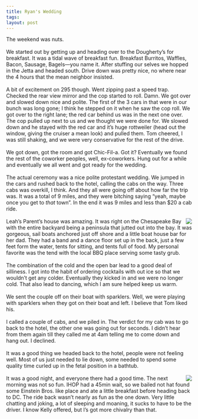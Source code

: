 ```yaml
---
title: Ryan's Wedding
tags: 
layout: post
---
```

The weekend was nuts.<br /><br />We started out by getting up and heading over to the Dougherty’s for breakfast.  It was a tidal wave of breakfast fun.  Breakfast Burritos, Waffles, Bacon, Sausage, Bagels—you name it.  After stuffing our selves we hopped in the Jetta and headed south. Drive down was pretty nice, no where near the 4 hours that the mean neighbor insisted.<br /><br />A bit of excitement on 295 though.  Went zipping past a speed trap.  Checked the rear view mirror and the cop started to roll.  Damn.  We got over and slowed down nice and polite.  The first of the 3 cars in that were in our bunch was long gone; I think he stepped on it when he saw the cop roll. We got over to the right lane; the red car behind us was in the next one over.  The cop pulled up next to us and we thought we were done for.  We slowed down and he stayed with the red car and it’s huge rottweiler (head out the window, giving the cruiser a mean look) and pulled them.  Tom cheered, I was still shaking, and we were very conservative for the rest of the drive. <br /><br />We got down, got the room and got Chic-Fil-a.  Got it?  Eventually we found the rest of the coworker peoples, well, ex-coworkers. Hung out for a while and eventually we all went and got ready for the wedding.  <br /><br />The actual ceremony was a nice polite protestant wedding. We jumped in the cars and rushed back to the hotel, calling the cabs on the way.  Three cabs was overkill, I think.  And they all were going off about how far the trip was.  It was a total of 9 miles, and they were bitching saying “yeah, maybe once you get to <i>that</i> town”.  In the end it was 9 miles and less than $20 a cab ride.  <br /><br /><img src="http://fuzzymonk.com/photos/blog/image/595/ryan_reception.jpg" align="right" />Leah’s Parent’s house was amazing.  It was right on the Chesapeake Bay with the entire backyard being a peninsula that jutted out into the bay.  It was gorgeous, sail boats anchored just off shore and a little boat house bar for her dad.  They had a band and a dance floor set up in the back, just a few feet form the water, tents for sitting, and tents full of food.  My personal favorite was the tend with the local BBQ place serving some tasty grub.  <br /><br />The combination of the cold and the open bar lead to a good deal of silliness.   I got into the habit of ordering cocktails with out ice so that we wouldn’t get any colder.  Eventually they kicked in and we were no longer cold.  That also lead to dancing, which I am sure helped keep us warm.  <br /><br />We sent the couple off on their boat with sparklers.  Well, we were playing with sparklers when they got on their boat and left.  I believe that Tom liked his. <br /><br />I called a couple of cabs, and we piled in.  The verdict for my cab was to go back to the hotel, the other one was going out for seconds.  I didn’t hear from them again till they called me at 4am telling me to come down and hang out.  I declined. <br /><br />It was a good thing we headed back to the hotel, people were not feeling well.  Most of us just needed to lie down, some needed to spend some quality time curled up in the fetal position in a bathtub.<br /><br /><img src="http://fuzzymonk.com/photos/blog/image/595/ryan_drive.jpg" align="right" />It was a good night, and everyone there had a good time.  The next morning was not so fun.  IHOP had a 45min wait, so we bailed not hat found some Einstein Bros. like place and ate a little breakfast before heading back to DC.  The ride back wasn’t nearly as fun as the one down.  Very little chatting and joking, a lot of sleeping and moaning, it sucks to have to be the driver.  I know Kelly offered, but I’s got more chivalry than that.
